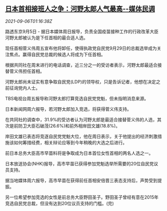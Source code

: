 <!--1630891863000-->
[日本首相接班人之争：河野太郎人气最高--媒体民调](https://cn.reuters.com/article/japan-pm-candidates-0905-sun-idCNKBS2G201T)
------

<div><i>2021-09-06T01:16:38Z</i></div><p>路透东京9月5日 - 据日本媒体周日报导，负责全国疫苗接种工作的行政改革大臣河野太郎被认为是下任首相的最合适人选。</p><p>现任首相菅义伟周五宣布他将卸任，使得执政党自民党9月29日的总裁选举成为关注焦点。赢得自民党总裁的候选人将成为下任首相。</p><p>根据共同社在周末进行的电话调查，近三分之一的受访者表示，河野太郎最适合接替菅义伟担任首相。</p><p>河野太郎尚未证实有意争取自民党(LDP)的领导权，只是告诉记者，他想在决定之前征询党内人士。</p><p>TBS电视台周五报导称河野太郎打算竞选自民党党魁，但未指明消息来源。</p><p>日本新闻网周六报导，若河野太郎加入竞选，将获得菅义伟支持。</p><p>在共同社的调查中，31.9%的受访者认为河野太郎是最适合接替菅义伟的人选，其次是前防卫大臣石破茂(26.6%)和前外相岸田文雄(18.8%)。</p><p>岸田文雄已表态将竞逐自民党党魁大位，他在周日表示，关于他提出的经济刺激措施该如何筹措经费，相关辩论应等到今年稍晚的大选之后进行。</p><p>前日本总务大臣高市早苗料将是争取成为日本首位女性首相的两名人选之一。</p><p>日本放送协会(NHK)报导，高市早苗已获得参加党魁选举所需要的20位自民党议员支持。</p><p>据当地媒体周六报导，高市早苗在获得前任首相安倍晋三表态支持后，声势受到提振。</p><p>另一位希望参加竞选的女性是前总务大臣野田圣子。野田圣子曾经有意在2015年竞选自民党总裁，但没有达到20位议员支持的门槛。(完)</p>
